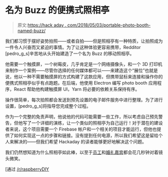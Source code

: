 # 名为 Buzz 的便携式照相亭

> 原文:[https://hack aday . com/2018/05/03/portable-photo-booth-named-buzz/](https://hackaday.com/2018/05/03/portable-photo-booth-named-buzz/)

我们都习惯于摆好姿势拍照——或者自拍——但是照相亭有一种特质，让拍照成为一件令人兴奋而又紧迫的事情。为了让这种体验更容易携带，Redditor [pedro_g_s]辛苦地从头开始建造了一个名为 Buzz 的移动照相亭。

他需要一个触摸屏，一个树莓皮，几乎肯定是一个网络摄像头，和一个 3D 打印机来制作一个案例——尽管你选择的任何媒体都可以——来建造这个“展位”也就是说，他以一种不需要触摸屏的方式构建了这款应用，但携带鼠标来连接和操作你的便携式照相亭似乎有点跑题。在后端，他使用 Electron 编写 photo booth 应用程序，React 帮助他构建触摸屏 UI，Yarn 将必要的依赖关系保持有序。

操作很简单，每次拍照都会发送到预先设置的电子邮件服务中进行整理。为了进行设置，[pedro_g_s]将指导您完成整个过程。

作为一个完整的免责声明，他说他的代码可能需要一些工作，所以考虑自己预先警告，但他写了一个详细的演练，让一个类似的照相亭为自己运行！对于潜在的建设者来说，这个项目需要一个 Firebase 帐户和一个相关的项目才能运行，但他也提供了如何实现这一点的步骤和链接。没有提到任何电源，所以我们希望这是留给个人来解决的——但我们希望 Hackaday 的读者能够更好地解决这个问题。

我们仍然想知道为什么照相亭如此棒，以至于[员工](https://hackaday.com/2015/06/05/smile-for-the-raspberry-pi-powered-photo-booth/)和[婚礼嘉宾](https://hackaday.com/2010/09/28/photo-booth-for-a-wedding/)都会花几秒钟对着镜头微笑。

[通过 [/r/raspberryDIY](https://www.reddit.com/r/raspberryDIY/comments/8e9rql/a_portable_photo_booth_built_on_top_of_electron/)